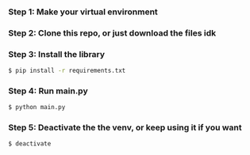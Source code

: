 ### Step 1: Make your virtual environment
### Step 2: Clone this repo, or just download the files idk
### Step 3: Install the library 
```bash
$ pip install -r requirements.txt
```
### Step 4: Run main.py
```bash
$ python main.py
```
### Step 5: Deactivate the the venv, or keep using it if you want
```bash
$ deactivate
```